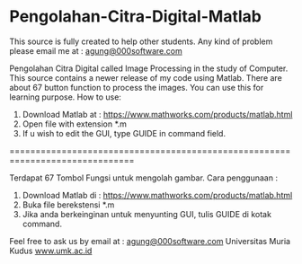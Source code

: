 # Pengolahan-Citra-Digital-Matlab
This source is fully created to help other students. Any kind of problem please email me at : agung@000software.com

Pengolahan Citra Digital called Image Processing in the study of Computer.
This source contains a newer release of my code using Matlab.
There are about 67 button function to process the images.
You can use this for learning purpose.
How to use:

1. Download Matlab at : https://www.mathworks.com/products/matlab.html
2. Open file with extension *.m
3. If u wish to edit the GUI, type GUIDE in command field.

==============================================================================

Terdapat 67 Tombol Fungsi untuk mengolah gambar.
Cara penggunaan :

1. Download Matlab di : https://www.mathworks.com/products/matlab.html
2. Buka file berekstensi *.m
3. Jika anda berkeinginan untuk menyunting GUI, tulis GUIDE di kotak command.

Feel free to ask us by email at : agung@000software.com
Universitas Muria Kudus
www.umk.ac.id
